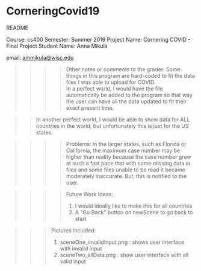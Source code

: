 # CorneringCovid19
README

Course: cs400
Semester: Summer 2019
Project Name: Cornering COVID - Final Project
Student Name: Anna Mikula 

email: ammikula@wisc.edu

>>>> Other notes or comments to the grader:
    Some things in this program are hard-coded to fit the data files I was able to upload for COVID.  
In a perfect world, I would have the file automatically be added to the program so that way
the user can have all the data updated to fit their exact present time. 

>>  In another perfect world, I would be able to show data for ALL countries in the world,
but unfortunately this is just for the US states.

>>>> Problems:
    In the larger states, such as Florida or California, the maximum case number may be higher
than reality because the case number grew at such a fast pace that with some missing data in files
and some files unable to be read it became moderately inaccurate. But, this is notified to the user.

>>>> Future Work Ideas:
>>>> 1. I would ideally like to make this for all countries
>>>> 2. A "Go Back" button on newScene to go back to start

>>> Pictures included: 
>>> 1. sceneOne_invalidInput.png : shows user interface with invalid input
>>> 2. sceneTwo_allData.png : show user interface with all valid input
